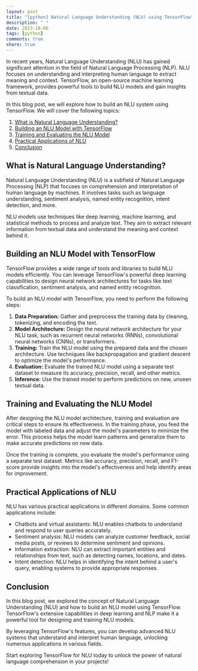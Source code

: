 ```yaml
---
layout: post
title: "[python] Natural Language Understanding (NLU) using TensorFlow"
description: " "
date: 2023-10-06
tags: [python]
comments: true
share: true
---
```


In recent years, Natural Language Understanding (NLU) has gained significant attention in the field of Natural Language Processing (NLP). NLU focuses on understanding and interpreting human language to extract meaning and context. TensorFlow, an open-source machine learning framework, provides powerful tools to build NLU models and gain insights from textual data.

In this blog post, we will explore how to build an NLU system using TensorFlow. We will cover the following topics:

1. [What is Natural Language Understanding?](#what-is-natural-language-understanding)
2. [Building an NLU Model with TensorFlow](#building-an-nlu-model-with-tensorflow)
3. [Training and Evaluating the NLU Model](#training-and-evaluating-the-nlu-model)
4. [Practical Applications of NLU](#practical-applications-of-nlu)
5. [Conclusion](#conclusion)

## What is Natural Language Understanding?

Natural Language Understanding (NLU) is a subfield of Natural Language Processing (NLP) that focuses on comprehension and interpretation of human language by machines. It involves tasks such as language understanding, sentiment analysis, named entity recognition, intent detection, and more.

NLU models use techniques like deep learning, machine learning, and statistical methods to process and analyze text. They aim to extract relevant information from textual data and understand the meaning and context behind it.

## Building an NLU Model with TensorFlow

TensorFlow provides a wide range of tools and libraries to build NLU models efficiently. You can leverage TensorFlow's powerful deep learning capabilities to design neural network architectures for tasks like text classification, sentiment analysis, and named entity recognition.

To build an NLU model with TensorFlow, you need to perform the following steps:

1. **Data Preparation:** Gather and preprocess the training data by cleaning, tokenizing, and encoding the text.
2. **Model Architecture:** Design the neural network architecture for your NLU task, such as recurrent neural networks (RNNs), convolutional neural networks (CNNs), or transformers.
3. **Training:** Train the NLU model using the prepared data and the chosen architecture. Use techniques like backpropagation and gradient descent to optimize the model's performance.
4. **Evaluation:** Evaluate the trained NLU model using a separate test dataset to measure its accuracy, precision, recall, and other metrics.
5. **Inference:** Use the trained model to perform predictions on new, unseen textual data.

## Training and Evaluating the NLU Model

After designing the NLU model architecture, training and evaluation are critical steps to ensure its effectiveness. In the training phase, you feed the model with labeled data and adjust the model's parameters to minimize the error. This process helps the model learn patterns and generalize them to make accurate predictions on new data.

Once the training is complete, you evaluate the model's performance using a separate test dataset. Metrics like accuracy, precision, recall, and F1-score provide insights into the model's effectiveness and help identify areas for improvement.

## Practical Applications of NLU

NLU has various practical applications in different domains. Some common applications include:

- Chatbots and virtual assistants: NLU enables chatbots to understand and respond to user queries accurately.
- Sentiment analysis: NLU models can analyze customer feedback, social media posts, or reviews to determine sentiment and opinions.
- Information extraction: NLU can extract important entities and relationships from text, such as detecting names, locations, and dates.
- Intent detection: NLU helps in identifying the intent behind a user's query, enabling systems to provide appropriate responses.

## Conclusion

In this blog post, we explored the concept of Natural Language Understanding (NLU) and how to build an NLU model using TensorFlow. TensorFlow's extensive capabilities in deep learning and NLP make it a powerful tool for designing and training NLU models.

By leveraging TensorFlow's features, you can develop advanced NLU systems that understand and interpret human language, unlocking numerous applications in various fields.

Start exploring TensorFlow for NLU today to unlock the power of natural language comprehension in your projects!